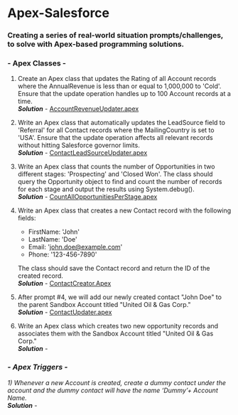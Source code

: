 # Apex-Salesforce
<h3>Creating a series of real-world situation prompts/challenges, to solve with Apex-based programming solutions.</h3>

<h3> - Apex Classes - </h3>

1) Create an Apex class that updates the Rating of all Account records where the AnnualRevenue is less than or equal to 1,000,000 to 'Cold'. Ensure that the update operation handles up to 100 Account records at a time.
    <br>**_Solution_** - [AccountRevenueUpdater.apex](https://github.com/freemacj/Apex-Salesforce/blob/main/AccountRevenueUpdater.apex)


2) Write an Apex class that automatically updates the LeadSource field to 'Referral' for all Contact records where the MailingCountry is set to 'USA'. Ensure that the update operation affects all relevant records without hitting Salesforce governor limits.
    <br>**_Solution_** - [ContactLeadSourceUpdater.apex](https://github.com/freemacj/Apex-Salesforce/blob/main/AccountRevenueUpdater.apex)

3) Write an Apex class that counts the number of Opportunities in two different stages: 'Prospecting' and 'Closed Won'. The class should query the Opportunity object to find and count the number of records for each stage and output the results using System.debug().
    <br>**_Solution_** - [CountAllOpportunitiesPerStage.apex](https://github.com/freemacj/Apex-Salesforce/blob/main/CountAllOpportunitiesPerStage.apex)



4) Write an Apex class that creates a new Contact record with the following fields:

    - FirstName: 'John'
    - LastName: 'Doe'
    - Email: 'john.doe@example.com'
    - Phone: '123-456-7890'

    The class should save the Contact record and return the ID of the created record.
    <br>**_Solution_** - [ContactCreator.Apex](https://github.com/freemacj/Apex-Salesforce/blob/main/ContactCreator.Apex)

5) After prompt #4, we will add our newly created contact "John Doe" to the parent Sandbox Account titled "United Oil & Gas Corp."
    <br>**_Solution_** - [ContactUpdater.apex](https://github.com/freemacj/Apex-Salesforce/blob/main/ContactUpdater.apex)

6) Write an Apex class which creates two new opportunity records and associates them with the Sandbox Account titled "United Oil & Gas Corp."
    <br><Strong><em>Solution<em></Strong> - 

<h3> - Apex Triggers - </h3>
1) Whenever a new Account is created, create a dummy contact under the account and the dummy contact will have the name ‘Dummy’+ Account Name.
    <br><Strong><em>Solution<em></Strong> -
